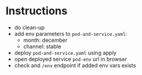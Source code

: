# Instructions

- do clean-up
- add env parameters to `pod-and-service.yaml`:
  - month: december
  - channel: stable
- deploy `pod-and-service.yaml` using apply
- open deployed service `pod-env` url in browser
- check and `/env` endpoint if added env vars exists